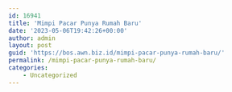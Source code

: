 ```yaml
---
id: 16941
title: 'Mimpi Pacar Punya Rumah Baru'
date: '2023-05-06T19:42:26+00:00'
author: admin
layout: post
guid: 'https://bos.awn.biz.id/mimpi-pacar-punya-rumah-baru/'
permalink: /mimpi-pacar-punya-rumah-baru/
categories:
    - Uncategorized
---
```


